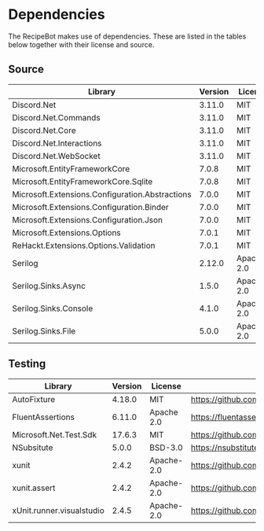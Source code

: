 # Dependencies
The RecipeBot makes use of dependencies. These are listed in the tables below together with their license and source.

## Source
| Library                                           | Version   | License       | Source                                                                |
|---------------------------------------------------|-----------|---------------|-----------------------------------------------------------------------|
| Discord.Net                                       | 3.11.0    | MIT           | https://github.com/discord-net/Discord.Net                            |
| Discord.Net.Commands                              | 3.11.0    | MIT           | https://github.com/discord-net/Discord.Net                            |
| Discord.Net.Core                                  | 3.11.0    | MIT           | https://github.com/discord-net/Discord.Net                            |
| Discord.Net.Interactions                          | 3.11.0    | MIT           | https://github.com/discord-net/Discord.Net                            |
| Discord.Net.WebSocket                             | 3.11.0    | MIT           | https://github.com/discord-net/Discord.Net                            |
| Microsoft.EntityFrameworkCore                     | 7.0.8     | MIT           | https://learn.microsoft.com/en-us/ef/core/                            |
| Microsoft.EntityFrameworkCore.Sqlite              | 7.0.8     | MIT           | https://learn.microsoft.com/en-us/ef/core/                            | 
| Microsoft.Extensions.Configuration.Abstractions   | 7.0.0     | MIT           | https://dot.net                                                       |
| Microsoft.Extensions.Configuration.Binder         | 7.0.0     | MIT           | https://dot.net                                                       |
| Microsoft.Extensions.Configuration.Json           | 7.0.0     | MIT           | https://dot.net                                                       |
| Microsoft.Extensions.Options                      | 7.0.1     | MIT           | https://dot.net                                                       |
| ReHackt.Extensions.Options.Validation             | 7.0.1     | MIT           | https://github.com/LionelVallet/ReHackt.Extensions.Options.Validation |
| Serilog                                           | 2.12.0    | Apache-2.0    | https://serilog.net/                                                  |
| Serilog.Sinks.Async                               | 1.5.0     | Apache-2.0    | https://serilog.net/                                                  |
| Serilog.Sinks.Console                             | 4.1.0     | Apache-2.0    | https://github.com/serilog/serilog-sinks-console                      |
| Serilog.Sinks.File                                | 5.0.0     | Apache-2.0    | https://serilog.net/                                                  |

## Testing
| Library                   | Version   | License       | Source                                        |
|---------------------------|-----------|---------------|-----------------------------------------------|
| AutoFixture               | 4.18.0    | MIT           | https://github.com/AutoFixture/AutoFixture    | 
| FluentAssertions          | 6.11.0    | Apache 2.0    | https://fluentassertions.com/                 | 
| Microsoft.Net.Test.Sdk    | 17.6.3    | MIT           | https://github.com/microsoft/vstest/          | 
| NSubsitute                | 5.0.0     | BSD-3.0       | https://nsubstitute.github.io/                |
| xunit                     | 2.4.2     | Apache-2.0    | https://github.com/xunit/xunit                |
| xunit.assert              | 2.4.2     | Apache-2.0    | https://github.com/xunit/xunit                |
| xUnit.runner.visualstudio | 2.4.5     | Apache-2.0    | https://github.com/xunit/visualstudio.xunit   |